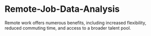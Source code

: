 # Remote-Job-Data-Analysis
Remote work offers numerous benefits, including increased flexibility, reduced commuting time, and access to a broader talent pool.
